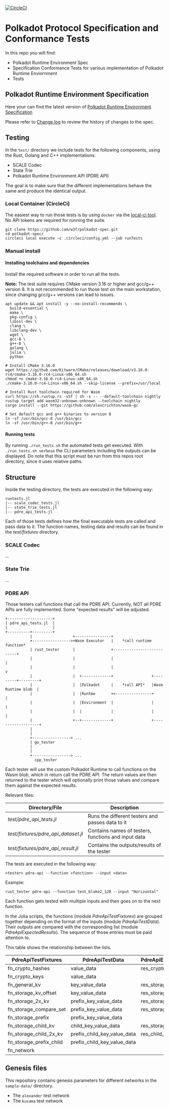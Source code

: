 [![CircleCI](https://circleci.com/gh/w3f/polkadot-re-tests.svg?style=svg)](https://circleci.com/gh/w3f/polkadot-re-tests)

#  Polkadot Protocol Specification and Conformance Tests
In this repo you will find:

- Polkadot Runtime Environment Spec
- Specification Conformance Tests for various implementation of Polkadot Runtime Enviornment
- Tests

## Polkadot Runtime Environment Specification
Here your can find the latest version of [Polkadot Runtime Environment Specification](./runtime-environment-spec/polkadot_re_spec.pdf)

Please refer to [Change log](./runtime-environment-spec/pdre_change_log.org) to review the history of changes to the spec.

## Testing
In the `test/` directory we include tests for the following components, using the Rust, Golang and C++ implementations:

- SCALE Codec
- State Trie
- Polkadot Runtime Environment API (PDRE API)

The goal is to make sure that the different implementations behave the same and produce the identical output.

### Local Container (CircleCi)
The easiest way to run those tests is by using `docker` via the [local-ci tool](https://circleci.com/docs/2.0/local-cli/). No API tokens are required for running the suite.

```
git clone https://github.com/w3f/polkadot-spec.git
cd polkadot-spec/
circleci local execute -c .circleci/config.yml --job runTests
```

### Manual install
#### Installing toolchains and dependencies
Install the required software in order to run all the tests.

**Note:** The test suite requires CMake version 3.16 or higher and gcc/g++ version 8. It is not recommended to run those test on the main workstation, since changing gcc/g++ versions can lead to issues.

```
apt update && apt install -y --no-install-recommends \
  build-essential \
  make \
  pkg-config \
  libssl-dev \
  clang \
  libclang-dev \
  wget \
  gcc-8 \
  g++-8 \
  golang \
  julia \
  python

# Install CMake 3.16.0
wget https://github.com/Kitware/CMake/releases/download/v3.16.0-rc4/cmake-3.16.0-rc4-Linux-x86_64.sh
chmod +x cmake-3.16.0-rc4-Linux-x86_64.sh
./cmake-3.16.0-rc4-Linux-x86_64.sh --skip-license --prefix=/usr/local

# Install Rust toolchain required for Wasm
curl https://sh.rustup.rs -sSf | sh -s -- --default-toolchain nightly
rustup target add wasm32-unknown-unknown --toolchain nightly
cargo install --git https://github.com/alexcrichton/wasm-gc

# Set default gcc and g++ binaries to version 8
ln -sf /usr/bin/gcc-8 /usr/bin/gcc
ln -sf /usr/bin/g++-8 /usr/bin/g++
```

#### Running tests
By running `./run_tests.sh` the automated tests get executed. With `./run_tests.sh verbose` the CLI parameters including the outputs can be displayed. Do note that this script must be run from this repos root directory, since it uses relative paths.

## Structure
Inside the testing directory, the tests are executed in the following way:

```
runtests.jl
|-- scale_codec_tests.jl
|-- state_trie_tests.jl
|-- pdre_api_tests.jl
```

Each of those tests defines how the final executable tests are called and pass data to it. The function names, testing data and results can be found in the *test/fixtures* directory.

### SCALE Codec

*...*

### State Trie

*...*

### PDRE API

Those testers call functions that call the PDRE API. Currently, NOT all PDRE APIs are fully implemented. Some "expected results" will be adjusted.

```
+--------------------+
| pdre_api_tests.jl  |
|                    |
+----------+---------+
           |                  +----------------+
           +----------------->+Wasm Executor   |    *call runtime function*
           | rust_tester      |                +---------------------------+
           |                  |                |                           |
           |                  |                |                           v
           |                  |  +-------------+                 +---------+---------+
           |                  |  |Polkadot     |    *call API*   |Wasm Runtime blob  |
           |                  |  |Runtme       +<----------------+                   |
           |                  |  |Environment  |                 |                   |
           |                  |  |             |                 |                   |
           |                  +--+-------------+                 +-------------------+
           |
           |
           +-----------------> ...
           | go_tester
           |
           |
           +-----------------> ...
             cpp_tester

```

Each tester will use the custom Polkadot Runtime to call functions on the Wasm blob, which in return call the PDRE API. The return values are then returned to the tester which will optionally print those values and compare them against the expected results.

Relevant files:

|Directory/File                     |Description                                        |
|-----------------------------------|---------------------------------------------------|
|*test/pdre_api_tests.jl*           |Runs the different testers and passes data to it   |
|*test/fixtures/pdre_api_dataset.jl*|Contains names of testers, functions and input data|
|*test/fixtures/pdre_api_result.jl* |Contains the outputs/results of the tester         |

The tests are executed in the following way:

`<tester> pdre-api --function <function> --input <data>`

Example:

`rust_tester pdre-api --function test_blake2_128 --input "Horizontal"`

Each function gets tested with multiple inputs and then goes on to the next function.

In the Julia scripts, the functions (module *PdreApiTestFixtures*) are grouped together depending on the format of the inputs (module *PdreApiTestData*). Their outputs are compared with the corresponding list (module *PdreApiExpectedResults*). The sequence of those entries must be paid attention to.

This table shows the relationship between the lists.

|PdreApiTestFixtures     |PdreApiTestData             |PdreApiExpectedResults  |
|------------------------|----------------------------|------------------------|
|fn_crypto_hashes        |value_data                  |res_crypto_hashes       |
|fn_crypto_keys          |value_data                  |                        |
|fn_general_kv           |key_value_data              |res_storage_kv          |
|fn_storage_kv_offset    |key_value_data              |res_storage_kv_offset   |
|fn_storage_2x_kv        |prefix_key_value_data       |res_storage_2x_kv       |
|fn_storage_compare_set  |prefix_key_value_data       |res_storage_compare_set |
|fn_storage_prefix       |prefix_key_value_data       |                        |
|fn_storage_child_kv     |child_key_value_data        |res_storage_child       |
|fn_storage_child_2x_kv  |prefix_child_key_value_data |res_child_storage_root  |
|fn_storage_prefix_child |prefix_child_key_value_data |                        |
|fn_network              |                            |                        |

## Genesis files
This repository contains genesis parameters for different networks in the `sample-data/` directory.
- The `alexander` test network
- The `kusama` test network